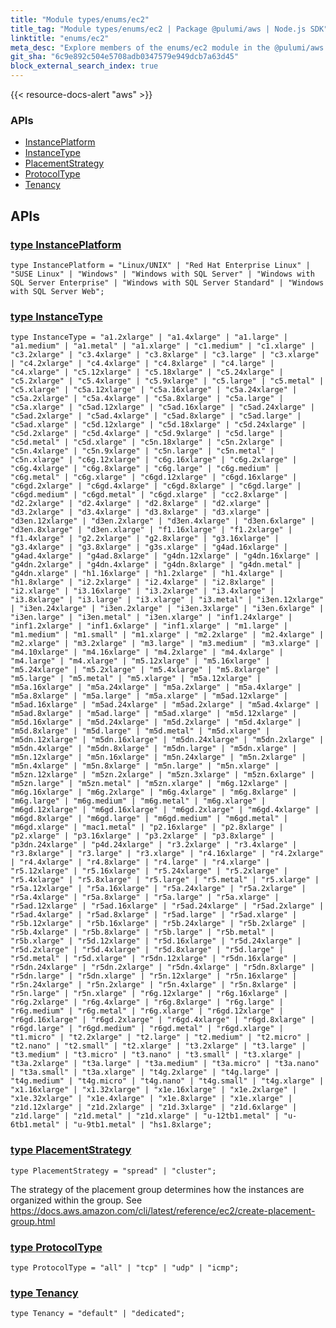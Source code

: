 ```yaml
---
title: "Module types/enums/ec2"
title_tag: "Module types/enums/ec2 | Package @pulumi/aws | Node.js SDK"
linktitle: "enums/ec2"
meta_desc: "Explore members of the enums/ec2 module in the @pulumi/aws package."
git_sha: "6c9e892c504e5708adb0347579e949dcb7a63d45"
block_external_search_index: true
---
```


<!-- WARNING: this page was generated by a tool. Do not edit it by hand. -->
<!-- To change it, please see https://github.com/pulumi/docs/tree/master/tools/tscdocgen. -->

{{< resource-docs-alert "aws" >}}






<h3>APIs</h3>
<ul class="api">
    <li><a href="#InstancePlatform"><span class="symbol api"></span>InstancePlatform</a></li>
    <li><a href="#InstanceType"><span class="symbol api"></span>InstanceType</a></li>
    <li><a href="#PlacementStrategy"><span class="symbol api"></span>PlacementStrategy</a></li>
    <li><a href="#ProtocolType"><span class="symbol api"></span>ProtocolType</a></li>
    <li><a href="#Tenancy"><span class="symbol api"></span>Tenancy</a></li>
</ul>




<h2 id="apis">APIs</h2>
<h3 class="pdoc-module-header" id="InstancePlatform" data-link-title="InstancePlatform">
    <a href="https://github.com/pulumi/pulumi-aws/blob/6c9e892c504e5708adb0347579e949dcb7a63d45/sdk/nodejs/types/enums/ec2/index.ts#L16">
        type <strong>InstancePlatform</strong>
    </a>
</h3>

<pre class="highlight"><code><span class='kd'>type</span> InstancePlatform = <span class='s2'>"Linux/UNIX"</span> | <span class='s2'>"Red Hat Enterprise Linux"</span> | <span class='s2'>"SUSE Linux"</span> | <span class='s2'>"Windows"</span> | <span class='s2'>"Windows with SQL Server"</span> | <span class='s2'>"Windows with SQL Server Enterprise"</span> | <span class='s2'>"Windows with SQL Server Standard"</span> | <span class='s2'>"Windows with SQL Server Web"</span>;</code></pre>
<h3 class="pdoc-module-header" id="InstanceType" data-link-title="InstanceType">
    <a href="https://github.com/pulumi/pulumi-aws/blob/6c9e892c504e5708adb0347579e949dcb7a63d45/sdk/nodejs/types/enums/ec2/index.ts#L408">
        type <strong>InstanceType</strong>
    </a>
</h3>

<pre class="highlight"><code><span class='kd'>type</span> InstanceType = <span class='s2'>"a1.2xlarge"</span> | <span class='s2'>"a1.4xlarge"</span> | <span class='s2'>"a1.large"</span> | <span class='s2'>"a1.medium"</span> | <span class='s2'>"a1.metal"</span> | <span class='s2'>"a1.xlarge"</span> | <span class='s2'>"c1.medium"</span> | <span class='s2'>"c1.xlarge"</span> | <span class='s2'>"c3.2xlarge"</span> | <span class='s2'>"c3.4xlarge"</span> | <span class='s2'>"c3.8xlarge"</span> | <span class='s2'>"c3.large"</span> | <span class='s2'>"c3.xlarge"</span> | <span class='s2'>"c4.2xlarge"</span> | <span class='s2'>"c4.4xlarge"</span> | <span class='s2'>"c4.8xlarge"</span> | <span class='s2'>"c4.large"</span> | <span class='s2'>"c4.xlarge"</span> | <span class='s2'>"c5.12xlarge"</span> | <span class='s2'>"c5.18xlarge"</span> | <span class='s2'>"c5.24xlarge"</span> | <span class='s2'>"c5.2xlarge"</span> | <span class='s2'>"c5.4xlarge"</span> | <span class='s2'>"c5.9xlarge"</span> | <span class='s2'>"c5.large"</span> | <span class='s2'>"c5.metal"</span> | <span class='s2'>"c5.xlarge"</span> | <span class='s2'>"c5a.12xlarge"</span> | <span class='s2'>"c5a.16xlarge"</span> | <span class='s2'>"c5a.24xlarge"</span> | <span class='s2'>"c5a.2xlarge"</span> | <span class='s2'>"c5a.4xlarge"</span> | <span class='s2'>"c5a.8xlarge"</span> | <span class='s2'>"c5a.large"</span> | <span class='s2'>"c5a.xlarge"</span> | <span class='s2'>"c5ad.12xlarge"</span> | <span class='s2'>"c5ad.16xlarge"</span> | <span class='s2'>"c5ad.24xlarge"</span> | <span class='s2'>"c5ad.2xlarge"</span> | <span class='s2'>"c5ad.4xlarge"</span> | <span class='s2'>"c5ad.8xlarge"</span> | <span class='s2'>"c5ad.large"</span> | <span class='s2'>"c5ad.xlarge"</span> | <span class='s2'>"c5d.12xlarge"</span> | <span class='s2'>"c5d.18xlarge"</span> | <span class='s2'>"c5d.24xlarge"</span> | <span class='s2'>"c5d.2xlarge"</span> | <span class='s2'>"c5d.4xlarge"</span> | <span class='s2'>"c5d.9xlarge"</span> | <span class='s2'>"c5d.large"</span> | <span class='s2'>"c5d.metal"</span> | <span class='s2'>"c5d.xlarge"</span> | <span class='s2'>"c5n.18xlarge"</span> | <span class='s2'>"c5n.2xlarge"</span> | <span class='s2'>"c5n.4xlarge"</span> | <span class='s2'>"c5n.9xlarge"</span> | <span class='s2'>"c5n.large"</span> | <span class='s2'>"c5n.metal"</span> | <span class='s2'>"c5n.xlarge"</span> | <span class='s2'>"c6g.12xlarge"</span> | <span class='s2'>"c6g.16xlarge"</span> | <span class='s2'>"c6g.2xlarge"</span> | <span class='s2'>"c6g.4xlarge"</span> | <span class='s2'>"c6g.8xlarge"</span> | <span class='s2'>"c6g.large"</span> | <span class='s2'>"c6g.medium"</span> | <span class='s2'>"c6g.metal"</span> | <span class='s2'>"c6g.xlarge"</span> | <span class='s2'>"c6gd.12xlarge"</span> | <span class='s2'>"c6gd.16xlarge"</span> | <span class='s2'>"c6gd.2xlarge"</span> | <span class='s2'>"c6gd.4xlarge"</span> | <span class='s2'>"c6gd.8xlarge"</span> | <span class='s2'>"c6gd.large"</span> | <span class='s2'>"c6gd.medium"</span> | <span class='s2'>"c6gd.metal"</span> | <span class='s2'>"c6gd.xlarge"</span> | <span class='s2'>"cc2.8xlarge"</span> | <span class='s2'>"d2.2xlarge"</span> | <span class='s2'>"d2.4xlarge"</span> | <span class='s2'>"d2.8xlarge"</span> | <span class='s2'>"d2.xlarge"</span> | <span class='s2'>"d3.2xlarge"</span> | <span class='s2'>"d3.4xlarge"</span> | <span class='s2'>"d3.8xlarge"</span> | <span class='s2'>"d3.xlarge"</span> | <span class='s2'>"d3en.12xlarge"</span> | <span class='s2'>"d3en.2xlarge"</span> | <span class='s2'>"d3en.4xlarge"</span> | <span class='s2'>"d3en.6xlarge"</span> | <span class='s2'>"d3en.8xlarge"</span> | <span class='s2'>"d3en.xlarge"</span> | <span class='s2'>"f1.16xlarge"</span> | <span class='s2'>"f1.2xlarge"</span> | <span class='s2'>"f1.4xlarge"</span> | <span class='s2'>"g2.2xlarge"</span> | <span class='s2'>"g2.8xlarge"</span> | <span class='s2'>"g3.16xlarge"</span> | <span class='s2'>"g3.4xlarge"</span> | <span class='s2'>"g3.8xlarge"</span> | <span class='s2'>"g3s.xlarge"</span> | <span class='s2'>"g4ad.16xlarge"</span> | <span class='s2'>"g4ad.4xlarge"</span> | <span class='s2'>"g4ad.8xlarge"</span> | <span class='s2'>"g4dn.12xlarge"</span> | <span class='s2'>"g4dn.16xlarge"</span> | <span class='s2'>"g4dn.2xlarge"</span> | <span class='s2'>"g4dn.4xlarge"</span> | <span class='s2'>"g4dn.8xlarge"</span> | <span class='s2'>"g4dn.metal"</span> | <span class='s2'>"g4dn.xlarge"</span> | <span class='s2'>"h1.16xlarge"</span> | <span class='s2'>"h1.2xlarge"</span> | <span class='s2'>"h1.4xlarge"</span> | <span class='s2'>"h1.8xlarge"</span> | <span class='s2'>"i2.2xlarge"</span> | <span class='s2'>"i2.4xlarge"</span> | <span class='s2'>"i2.8xlarge"</span> | <span class='s2'>"i2.xlarge"</span> | <span class='s2'>"i3.16xlarge"</span> | <span class='s2'>"i3.2xlarge"</span> | <span class='s2'>"i3.4xlarge"</span> | <span class='s2'>"i3.8xlarge"</span> | <span class='s2'>"i3.large"</span> | <span class='s2'>"i3.xlarge"</span> | <span class='s2'>"i3.metal"</span> | <span class='s2'>"i3en.12xlarge"</span> | <span class='s2'>"i3en.24xlarge"</span> | <span class='s2'>"i3en.2xlarge"</span> | <span class='s2'>"i3en.3xlarge"</span> | <span class='s2'>"i3en.6xlarge"</span> | <span class='s2'>"i3en.large"</span> | <span class='s2'>"i3en.metal"</span> | <span class='s2'>"i3en.xlarge"</span> | <span class='s2'>"inf1.24xlarge"</span> | <span class='s2'>"inf1.2xlarge"</span> | <span class='s2'>"inf1.6xlarge"</span> | <span class='s2'>"inf1.xlarge"</span> | <span class='s2'>"m1.large"</span> | <span class='s2'>"m1.medium"</span> | <span class='s2'>"m1.small"</span> | <span class='s2'>"m1.xlarge"</span> | <span class='s2'>"m2.2xlarge"</span> | <span class='s2'>"m2.4xlarge"</span> | <span class='s2'>"m2.xlarge"</span> | <span class='s2'>"m3.2xlarge"</span> | <span class='s2'>"m3.large"</span> | <span class='s2'>"m3.medium"</span> | <span class='s2'>"m3.xlarge"</span> | <span class='s2'>"m4.10xlarge"</span> | <span class='s2'>"m4.16xlarge"</span> | <span class='s2'>"m4.2xlarge"</span> | <span class='s2'>"m4.4xlarge"</span> | <span class='s2'>"m4.large"</span> | <span class='s2'>"m4.xlarge"</span> | <span class='s2'>"m5.12xlarge"</span> | <span class='s2'>"m5.16xlarge"</span> | <span class='s2'>"m5.24xlarge"</span> | <span class='s2'>"m5.2xlarge"</span> | <span class='s2'>"m5.4xlarge"</span> | <span class='s2'>"m5.8xlarge"</span> | <span class='s2'>"m5.large"</span> | <span class='s2'>"m5.metal"</span> | <span class='s2'>"m5.xlarge"</span> | <span class='s2'>"m5a.12xlarge"</span> | <span class='s2'>"m5a.16xlarge"</span> | <span class='s2'>"m5a.24xlarge"</span> | <span class='s2'>"m5a.2xlarge"</span> | <span class='s2'>"m5a.4xlarge"</span> | <span class='s2'>"m5a.8xlarge"</span> | <span class='s2'>"m5a.large"</span> | <span class='s2'>"m5a.xlarge"</span> | <span class='s2'>"m5ad.12xlarge"</span> | <span class='s2'>"m5ad.16xlarge"</span> | <span class='s2'>"m5ad.24xlarge"</span> | <span class='s2'>"m5ad.2xlarge"</span> | <span class='s2'>"m5ad.4xlarge"</span> | <span class='s2'>"m5ad.8xlarge"</span> | <span class='s2'>"m5ad.large"</span> | <span class='s2'>"m5ad.xlarge"</span> | <span class='s2'>"m5d.12xlarge"</span> | <span class='s2'>"m5d.16xlarge"</span> | <span class='s2'>"m5d.24xlarge"</span> | <span class='s2'>"m5d.2xlarge"</span> | <span class='s2'>"m5d.4xlarge"</span> | <span class='s2'>"m5d.8xlarge"</span> | <span class='s2'>"m5d.large"</span> | <span class='s2'>"m5d.metal"</span> | <span class='s2'>"m5d.xlarge"</span> | <span class='s2'>"m5dn.12xlarge"</span> | <span class='s2'>"m5dn.16xlarge"</span> | <span class='s2'>"m5dn.24xlarge"</span> | <span class='s2'>"m5dn.2xlarge"</span> | <span class='s2'>"m5dn.4xlarge"</span> | <span class='s2'>"m5dn.8xlarge"</span> | <span class='s2'>"m5dn.large"</span> | <span class='s2'>"m5dn.xlarge"</span> | <span class='s2'>"m5n.12xlarge"</span> | <span class='s2'>"m5n.16xlarge"</span> | <span class='s2'>"m5n.24xlarge"</span> | <span class='s2'>"m5n.2xlarge"</span> | <span class='s2'>"m5n.4xlarge"</span> | <span class='s2'>"m5n.8xlarge"</span> | <span class='s2'>"m5n.large"</span> | <span class='s2'>"m5n.xlarge"</span> | <span class='s2'>"m5zn.12xlarge"</span> | <span class='s2'>"m5zn.2xlarge"</span> | <span class='s2'>"m5zn.3xlarge"</span> | <span class='s2'>"m5zn.6xlarge"</span> | <span class='s2'>"m5zn.large"</span> | <span class='s2'>"m5zn.metal"</span> | <span class='s2'>"m5zn.xlarge"</span> | <span class='s2'>"m6g.12xlarge"</span> | <span class='s2'>"m6g.16xlarge"</span> | <span class='s2'>"m6g.2xlarge"</span> | <span class='s2'>"m6g.4xlarge"</span> | <span class='s2'>"m6g.8xlarge"</span> | <span class='s2'>"m6g.large"</span> | <span class='s2'>"m6g.medium"</span> | <span class='s2'>"m6g.metal"</span> | <span class='s2'>"m6g.xlarge"</span> | <span class='s2'>"m6gd.12xlarge"</span> | <span class='s2'>"m6gd.16xlarge"</span> | <span class='s2'>"m6gd.2xlarge"</span> | <span class='s2'>"m6gd.4xlarge"</span> | <span class='s2'>"m6gd.8xlarge"</span> | <span class='s2'>"m6gd.large"</span> | <span class='s2'>"m6gd.medium"</span> | <span class='s2'>"m6gd.metal"</span> | <span class='s2'>"m6gd.xlarge"</span> | <span class='s2'>"mac1.metal"</span> | <span class='s2'>"p2.16xlarge"</span> | <span class='s2'>"p2.8xlarge"</span> | <span class='s2'>"p2.xlarge"</span> | <span class='s2'>"p3.16xlarge"</span> | <span class='s2'>"p3.2xlarge"</span> | <span class='s2'>"p3.8xlarge"</span> | <span class='s2'>"p3dn.24xlarge"</span> | <span class='s2'>"p4d.24xlarge"</span> | <span class='s2'>"r3.2xlarge"</span> | <span class='s2'>"r3.4xlarge"</span> | <span class='s2'>"r3.8xlarge"</span> | <span class='s2'>"r3.large"</span> | <span class='s2'>"r3.xlarge"</span> | <span class='s2'>"r4.16xlarge"</span> | <span class='s2'>"r4.2xlarge"</span> | <span class='s2'>"r4.4xlarge"</span> | <span class='s2'>"r4.8xlarge"</span> | <span class='s2'>"r4.large"</span> | <span class='s2'>"r4.xlarge"</span> | <span class='s2'>"r5.12xlarge"</span> | <span class='s2'>"r5.16xlarge"</span> | <span class='s2'>"r5.24xlarge"</span> | <span class='s2'>"r5.2xlarge"</span> | <span class='s2'>"r5.4xlarge"</span> | <span class='s2'>"r5.8xlarge"</span> | <span class='s2'>"r5.large"</span> | <span class='s2'>"r5.metal"</span> | <span class='s2'>"r5.xlarge"</span> | <span class='s2'>"r5a.12xlarge"</span> | <span class='s2'>"r5a.16xlarge"</span> | <span class='s2'>"r5a.24xlarge"</span> | <span class='s2'>"r5a.2xlarge"</span> | <span class='s2'>"r5a.4xlarge"</span> | <span class='s2'>"r5a.8xlarge"</span> | <span class='s2'>"r5a.large"</span> | <span class='s2'>"r5a.xlarge"</span> | <span class='s2'>"r5ad.12xlarge"</span> | <span class='s2'>"r5ad.16xlarge"</span> | <span class='s2'>"r5ad.24xlarge"</span> | <span class='s2'>"r5ad.2xlarge"</span> | <span class='s2'>"r5ad.4xlarge"</span> | <span class='s2'>"r5ad.8xlarge"</span> | <span class='s2'>"r5ad.large"</span> | <span class='s2'>"r5ad.xlarge"</span> | <span class='s2'>"r5b.12xlarge"</span> | <span class='s2'>"r5b.16xlarge"</span> | <span class='s2'>"r5b.24xlarge"</span> | <span class='s2'>"r5b.2xlarge"</span> | <span class='s2'>"r5b.4xlarge"</span> | <span class='s2'>"r5b.8xlarge"</span> | <span class='s2'>"r5b.large"</span> | <span class='s2'>"r5b.metal"</span> | <span class='s2'>"r5b.xlarge"</span> | <span class='s2'>"r5d.12xlarge"</span> | <span class='s2'>"r5d.16xlarge"</span> | <span class='s2'>"r5d.24xlarge"</span> | <span class='s2'>"r5d.2xlarge"</span> | <span class='s2'>"r5d.4xlarge"</span> | <span class='s2'>"r5d.8xlarge"</span> | <span class='s2'>"r5d.large"</span> | <span class='s2'>"r5d.metal"</span> | <span class='s2'>"r5d.xlarge"</span> | <span class='s2'>"r5dn.12xlarge"</span> | <span class='s2'>"r5dn.16xlarge"</span> | <span class='s2'>"r5dn.24xlarge"</span> | <span class='s2'>"r5dn.2xlarge"</span> | <span class='s2'>"r5dn.4xlarge"</span> | <span class='s2'>"r5dn.8xlarge"</span> | <span class='s2'>"r5dn.large"</span> | <span class='s2'>"r5dn.xlarge"</span> | <span class='s2'>"r5n.12xlarge"</span> | <span class='s2'>"r5n.16xlarge"</span> | <span class='s2'>"r5n.24xlarge"</span> | <span class='s2'>"r5n.2xlarge"</span> | <span class='s2'>"r5n.4xlarge"</span> | <span class='s2'>"r5n.8xlarge"</span> | <span class='s2'>"r5n.large"</span> | <span class='s2'>"r5n.xlarge"</span> | <span class='s2'>"r6g.12xlarge"</span> | <span class='s2'>"r6g.16xlarge"</span> | <span class='s2'>"r6g.2xlarge"</span> | <span class='s2'>"r6g.4xlarge"</span> | <span class='s2'>"r6g.8xlarge"</span> | <span class='s2'>"r6g.large"</span> | <span class='s2'>"r6g.medium"</span> | <span class='s2'>"r6g.metal"</span> | <span class='s2'>"r6g.xlarge"</span> | <span class='s2'>"r6gd.12xlarge"</span> | <span class='s2'>"r6gd.16xlarge"</span> | <span class='s2'>"r6gd.2xlarge"</span> | <span class='s2'>"r6gd.4xlarge"</span> | <span class='s2'>"r6gd.8xlarge"</span> | <span class='s2'>"r6gd.large"</span> | <span class='s2'>"r6gd.medium"</span> | <span class='s2'>"r6gd.metal"</span> | <span class='s2'>"r6gd.xlarge"</span> | <span class='s2'>"t1.micro"</span> | <span class='s2'>"t2.2xlarge"</span> | <span class='s2'>"t2.large"</span> | <span class='s2'>"t2.medium"</span> | <span class='s2'>"t2.micro"</span> | <span class='s2'>"t2.nano"</span> | <span class='s2'>"t2.small"</span> | <span class='s2'>"t2.xlarge"</span> | <span class='s2'>"t3.2xlarge"</span> | <span class='s2'>"t3.large"</span> | <span class='s2'>"t3.medium"</span> | <span class='s2'>"t3.micro"</span> | <span class='s2'>"t3.nano"</span> | <span class='s2'>"t3.small"</span> | <span class='s2'>"t3.xlarge"</span> | <span class='s2'>"t3a.2xlarge"</span> | <span class='s2'>"t3a.large"</span> | <span class='s2'>"t3a.medium"</span> | <span class='s2'>"t3a.micro"</span> | <span class='s2'>"t3a.nano"</span> | <span class='s2'>"t3a.small"</span> | <span class='s2'>"t3a.xlarge"</span> | <span class='s2'>"t4g.2xlarge"</span> | <span class='s2'>"t4g.large"</span> | <span class='s2'>"t4g.medium"</span> | <span class='s2'>"t4g.micro"</span> | <span class='s2'>"t4g.nano"</span> | <span class='s2'>"t4g.small"</span> | <span class='s2'>"t4g.xlarge"</span> | <span class='s2'>"x1.16xlarge"</span> | <span class='s2'>"x1.32xlarge"</span> | <span class='s2'>"x1e.16xlarge"</span> | <span class='s2'>"x1e.2xlarge"</span> | <span class='s2'>"x1e.32xlarge"</span> | <span class='s2'>"x1e.4xlarge"</span> | <span class='s2'>"x1e.8xlarge"</span> | <span class='s2'>"x1e.xlarge"</span> | <span class='s2'>"z1d.12xlarge"</span> | <span class='s2'>"z1d.2xlarge"</span> | <span class='s2'>"z1d.3xlarge"</span> | <span class='s2'>"z1d.6xlarge"</span> | <span class='s2'>"z1d.large"</span> | <span class='s2'>"z1d.metal"</span> | <span class='s2'>"z1d.xlarge"</span> | <span class='s2'>"u-12tb1.metal"</span> | <span class='s2'>"u-6tb1.metal"</span> | <span class='s2'>"u-9tb1.metal"</span> | <span class='s2'>"hs1.8xlarge"</span>;</code></pre>
<h3 class="pdoc-module-header" id="PlacementStrategy" data-link-title="PlacementStrategy">
    <a href="https://github.com/pulumi/pulumi-aws/blob/6c9e892c504e5708adb0347579e949dcb7a63d45/sdk/nodejs/types/enums/ec2/index.ts#L426">
        type <strong>PlacementStrategy</strong>
    </a>
</h3>

<pre class="highlight"><code><span class='kd'>type</span> PlacementStrategy = <span class='s2'>"spread"</span> | <span class='s2'>"cluster"</span>;</code></pre>

The strategy of the placement group determines how the instances are organized within the group.
See https://docs.aws.amazon.com/cli/latest/reference/ec2/create-placement-group.html

<h3 class="pdoc-module-header" id="ProtocolType" data-link-title="ProtocolType">
    <a href="https://github.com/pulumi/pulumi-aws/blob/6c9e892c504e5708adb0347579e949dcb7a63d45/sdk/nodejs/types/enums/ec2/index.ts#L435">
        type <strong>ProtocolType</strong>
    </a>
</h3>

<pre class="highlight"><code><span class='kd'>type</span> ProtocolType = <span class='s2'>"all"</span> | <span class='s2'>"tcp"</span> | <span class='s2'>"udp"</span> | <span class='s2'>"icmp"</span>;</code></pre>
<h3 class="pdoc-module-header" id="Tenancy" data-link-title="Tenancy">
    <a href="https://github.com/pulumi/pulumi-aws/blob/6c9e892c504e5708adb0347579e949dcb7a63d45/sdk/nodejs/types/enums/ec2/index.ts#L442">
        type <strong>Tenancy</strong>
    </a>
</h3>

<pre class="highlight"><code><span class='kd'>type</span> Tenancy = <span class='s2'>"default"</span> | <span class='s2'>"dedicated"</span>;</code></pre>
